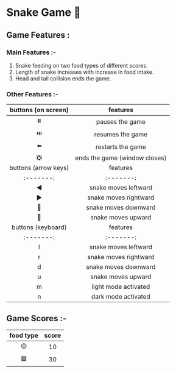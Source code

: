 # Snake Game 🐍
## Game Features : 
### Main Features :-
1. Snake feeding on two food types of different scores. <br/>
2. Length of snake increases with increase in food intake. <br/>
3. Head and tail collision ends the game. <br/>
### Other Features :-
| buttons (on screen) | features |
| :-------: |  :-------: | 
|    ⏸️       |      pauses the game      |
|    ⏯️      |      resumes the game      |
|    ⬅️     |      restarts the game      |
|    ❎     |      ends the game (window closes)     |
| buttons (arrow keys) | features |
| :-------: |  :-------: | 
|    ◀️      |      snake moves leftward   |
|    ▶️      |      snake moves rightward      |
|    🔽    |      snake moves downward |
|    🔼   |      snake moves upward     |
| buttons (keyboard) | features |
| :-------: |  :-------: | 
|    l  |      snake moves leftward   |
|    r     |      snake moves rightward      |
|    d   |      snake moves downward |
|    u  |      snake moves upward     |
|    m  |      light mode activated    |
|    n |      dark mode activated    |
## Game Scores :-
| food type | score |
| :-------: |  :-------: | 
|    🟡      |      10     |
|    🟪      |      30     | 

